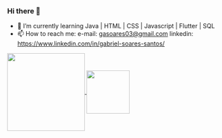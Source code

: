### Hi there 👋

- 🌱 I’m currently learning Java | HTML | CSS | Javascript | Flutter | SQL
- 📫 How to reach me: e-mail: gasoares03@gmail.com  linkedin: https://www.linkedin.com/in/gabriel-soares-santos/
<!-- 
[![Anurag's GitHub stats](https://github-readme-stats.vercel.app/api?username=soaresssg&show_icons=true&theme=tokyonight)](https://github.com/anuraghazra/github-readme-stats)

[![Top Langs](https://github-readme-stats.vercel.app/api/top-langs/?username=soaresssg&layout=compact)](https://github.com/anuraghazra/github-readme-stats)
 -->

<a href="https://github.com/anuraghazra/github-readme-stats">
  <img align="center" height="180em" src="https://github-readme-stats.vercel.app/api?username=soaresssg&show_icons=true&theme=dark" />
</a>
<a href="https://github.com/anuraghazra/convoychat">
  <img align="center" height="100em" src="https://github-readme-stats.vercel.app/api/top-langs/?username=soaresssg&layout=compact&theme=dark" />
</a>
